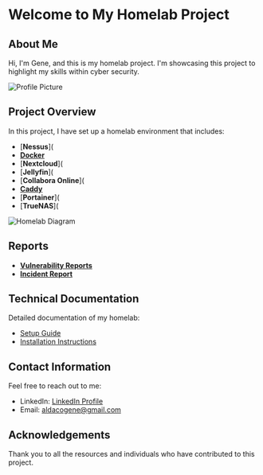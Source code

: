# Welcome to My Homelab Project

## About Me

Hi, I'm Gene, and this is my homelab project. I'm showcasing this project to highlight my skills within cyber security.

![Profile Picture](https://nextcloud.gahomeserver.duckdns.org/s/NZtHZqSqaiwf5dT/preview) <!-- Replace with your image -->

## Project Overview

In this project, I have set up a homelab environment that includes:
- [**Nessus**](
- [**Docker**](https://github.com/Gaaldaco/Home-Projects/blob/main/Setup.md#docker)
- [**Nextcloud**](
- [**Jellyfin**](
- [**Collabora Online**](
- [**Caddy**](https://github.com/Gaaldaco/Home-Projects/blob/main/Setup.md#reverse-proxy-ssl)
- [**Portainer**](
- [**TrueNAS**](

![Homelab Diagram](https://nextcloud.gahomeserver.duckdns.org/s/2z2J4sER9EXKM5x/preview) <!-- Replace with your diagram -->


## Reports

- [**Vulnerability Reports**](https://github.com/Gaaldaco/Home-Projects/blob/main/Vulnerability%20Assessments.md#vulnerability-assessments)
- [**Incident Report**](https://github.com/Gaaldaco/Home-Projects/blob/main/Incident%20Report.md#incident-report)


## Technical Documentation

Detailed documentation of my homelab:

- [Setup Guide](https://github.com/Gaaldaco/Home-Projects/blob/main/Setup.md)
- [Installation Instructions](https://github.com/Gaaldaco/Home-Projects/blob/main/Installation%20Instructions.md#installing-ubuntu-headless-server-via-bootable-usb)

## Contact Information

Feel free to reach out to me:

- LinkedIn: [LinkedIn Profile](https://www.linkedin.com/in/gene-aldaco-47b493191/)
- Email: [aldacogene@gmail.com](mailto:aldacogene@gmail.com)

## Acknowledgements

Thank you to all the resources and individuals who have contributed to this project.

